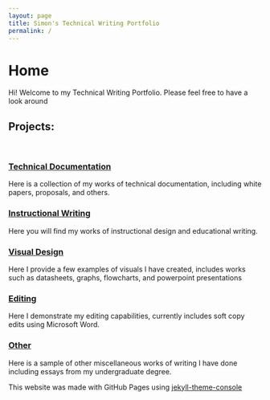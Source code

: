 ```yaml
---
layout: page
title: Simon's Technical Writing Portfolio
permalink: /
---
```


# Home

Hi! Welcome to my Technical Writing Portfolio. Please feel free to have a look around

## Projects:

<br>

### [Technical Documentation][techdocs]

Here is a collection of my works of technical documentation, including white papers, proposals, and others.

### [Instructional Writing][instructions]

Here you will find my works of instructional design and educational writing.

### [Visual Design][visuals]

Here I provide a few examples of visuals I have created, includes works such as datasheets, graphs, flowcharts, and powerpoint presentations

### [Editing]

Here I demonstrate my editing capabilities, currently includes soft copy edits using Microsoft Word.

### [Other]

Here is a sample of other miscellaneous works of writing I have done including essays from my undergraduate degree.
<br>

This website was made with GitHub Pages using [jekyll-theme-console][console]<br>

[console]: https://b2a3e8.github.io/jekyll-theme-console-demo-light/
[techdocs]: https://unifiedtheories.github.io/techdocs
[instructions]: https://unifiedtheories.github.io/instructions
[visuals]: https://unifiedtheories.github.io/visuals
[editing]: https://unifiedtheories.github.io/editing
[other]: https://unifiedtheories.github.io/other


